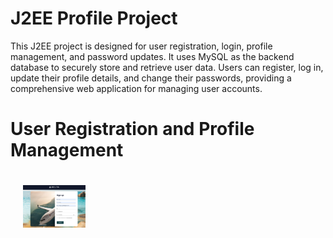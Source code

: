 # J2EE Profile Project

This J2EE project is designed for user registration, login, profile management, and password updates. It uses MySQL as the backend database to securely store and retrieve user data. Users can register, log in, update their profile details, and change their passwords, providing a comprehensive web application for managing user accounts.

# User Registration and Profile Management

<div style="display: flex; align-items: center;">
    <div style="flex: 1; padding: 20px;">
        <img src="user-profile/images/register.png" alt="Registration Form" width="100">
    </div>
    <div style="flex: 2; padding: 20px;>
        <h2>Registration Form</h2>       
        This project includes a user registration form to allow new users to create accounts. The registration form typically collects the following information:
        
        - First Name
        - Last Name
        - Email address
        - Password
        - Phone Number
        - Date of Birth        
        Users can fill in the required information and submit the form to create an account. 
        The registration form includes validation checks to ensure data integrity and security.
    </div>
</div>
